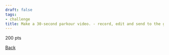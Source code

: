 ```yaml
---
draft: false
tags:
- challenge
title: Make a 30-second parkour video. - record, edit and send to the groupchat a parkour video including all teamates
---
```

200 pts

[Back](https://shadybraden.com/jetlag) 
